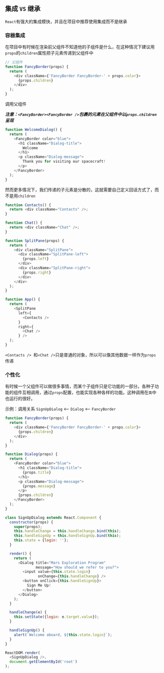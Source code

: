 ## 集成 `VS` 继承

`React`有强大的集成模快，并且在项目中推荐使用集成而不是继承

### 容器集成

在项目中有时候在渲染前父组件不知道他的子组件是什么，在这种情况下建议用`props`的`children`属性把子元素传递到父组件中

```js
// 父组件
function FancyBorder(props) {
  return (
    <div className={'FancyBorder FancyBorder-' + props.color}>
      {props.children}
    </div>
  );
}
```
调用父组件

***注意：`<FancyBorder><FancyBorder />`包裹的元素在父组件中以`props.children`呈现***
```js
function WelcomeDialog() {
  return (
    <FancyBorder color="blue">
      <h1 className="Dialog-title">
        Welcome
      </h1>
      <p className="Dialog-message">
        Thank you for visiting our spacecraft!
      </p>
    </FancyBorder>
  );
}
```
然而更多情况下，我们传递的子元素是分散的，这就需要自己定义回话方式了，而不是用`children`
```js
function Contacts() {
  return <div className="Contacts" />;
}

function Chat() {
  return <div className="Chat" />;
}

function SplitPane(props) {
  return (
    <div className="SplitPane">
      <div className="SplitPane-left">
        {props.left}
      </div>
      <div className="SplitPane-right">
        {props.right}
      </div>
    </div>
  );
}

function App() {
  return (
    <SplitPane
      left={
        <Contacts />
      }
      right={
        <Chat />
      } />
  );
}
```
`<Contacts /> `和`<Chat />`只是普通的对象，所以可以像其他数据一样作为`props`传递

### 个性化

有时候一个父组件可以做很多事情，而某个子组件只是它功能的一部分。各种子功能的组件互相调用，通过`props`配置，也能实现各种各样的功能。这种调用在`类`中也运行的很好。

示例：调用关系 `SignUpDialog` <-- `Dialog` <-- `FancyBorder`
```js
function FancyBorder(props) {
  return (
    <div className={'FancyBorder FancyBorder-' + props.color}>
      {props.children}
    </div>
  );
}

function Dialog(props) {
  return (
    <FancyBorder color="blue">
      <h1 className="Dialog-title">
        {props.title}
      </h1>
      <p className="Dialog-message">
        {props.message}
      </p>
      {props.children}
    </FancyBorder>
  );
}

class SignUpDialog extends React.Component {
  constructor(props) {
    super(props);
    this.handleChange = this.handleChange.bind(this);
    this.handleSignUp = this.handleSignUp.bind(this);
    this.state = {login: ''};
  }

  render() {
    return (
      <Dialog title="Mars Exploration Program"
              message="How should we refer to you?">
        <input value={this.state.login}
               onChange={this.handleChange} />
        <button onClick={this.handleSignUp}>
          Sign Me Up!
        </button>
      </Dialog>
    );
  }

  handleChange(e) {
    this.setState({login: e.target.value});
  }

  handleSignUp() {
    alert(`Welcome aboard, ${this.state.login}`);
  }
}

ReactDOM.render(
  <SignUpDialog />,
  document.getElementById('root')
);

```